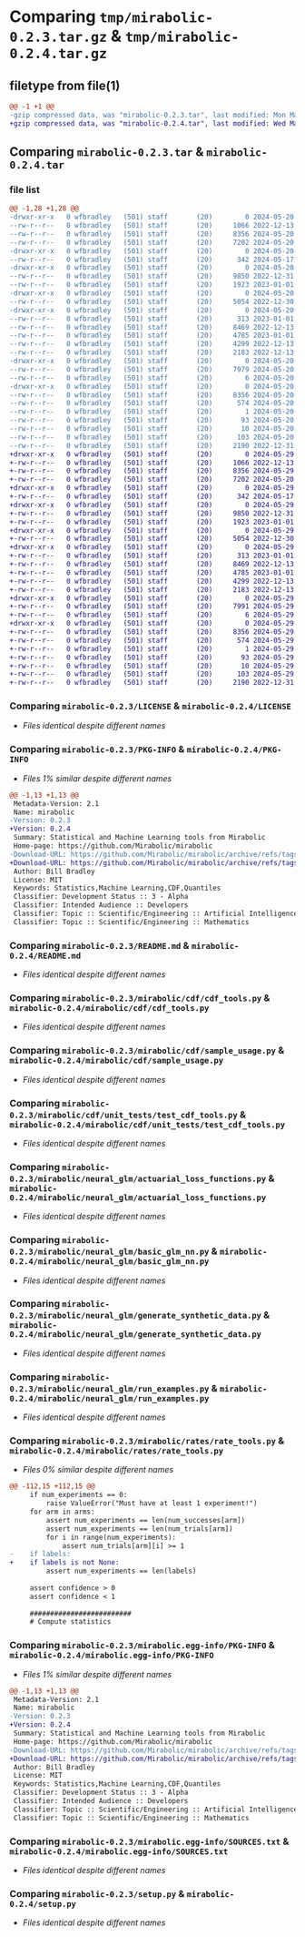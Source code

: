# Comparing `tmp/mirabolic-0.2.3.tar.gz` & `tmp/mirabolic-0.2.4.tar.gz`

## filetype from file(1)

```diff
@@ -1 +1 @@
-gzip compressed data, was "mirabolic-0.2.3.tar", last modified: Mon May 20 15:12:52 2024, max compression
+gzip compressed data, was "mirabolic-0.2.4.tar", last modified: Wed May 29 00:42:41 2024, max compression
```

## Comparing `mirabolic-0.2.3.tar` & `mirabolic-0.2.4.tar`

### file list

```diff
@@ -1,28 +1,28 @@
-drwxr-xr-x   0 wfbradley   (501) staff       (20)        0 2024-05-20 15:12:52.366087 mirabolic-0.2.3/
--rw-r--r--   0 wfbradley   (501) staff       (20)     1066 2022-12-13 21:29:13.000000 mirabolic-0.2.3/LICENSE
--rw-r--r--   0 wfbradley   (501) staff       (20)     8356 2024-05-20 15:12:52.365863 mirabolic-0.2.3/PKG-INFO
--rw-r--r--   0 wfbradley   (501) staff       (20)     7202 2024-05-20 04:06:56.000000 mirabolic-0.2.3/README.md
-drwxr-xr-x   0 wfbradley   (501) staff       (20)        0 2024-05-20 15:12:52.358247 mirabolic-0.2.3/mirabolic/
--rw-r--r--   0 wfbradley   (501) staff       (20)      342 2024-05-17 13:21:46.000000 mirabolic-0.2.3/mirabolic/__init__.py
-drwxr-xr-x   0 wfbradley   (501) staff       (20)        0 2024-05-20 15:12:52.360660 mirabolic-0.2.3/mirabolic/cdf/
--rw-r--r--   0 wfbradley   (501) staff       (20)     9850 2022-12-31 14:49:14.000000 mirabolic-0.2.3/mirabolic/cdf/cdf_tools.py
--rw-r--r--   0 wfbradley   (501) staff       (20)     1923 2023-01-01 19:46:02.000000 mirabolic-0.2.3/mirabolic/cdf/sample_usage.py
-drwxr-xr-x   0 wfbradley   (501) staff       (20)        0 2024-05-20 15:12:52.361006 mirabolic-0.2.3/mirabolic/cdf/unit_tests/
--rw-r--r--   0 wfbradley   (501) staff       (20)     5054 2022-12-30 20:05:39.000000 mirabolic-0.2.3/mirabolic/cdf/unit_tests/test_cdf_tools.py
-drwxr-xr-x   0 wfbradley   (501) staff       (20)        0 2024-05-20 15:12:52.364251 mirabolic-0.2.3/mirabolic/neural_glm/
--rw-r--r--   0 wfbradley   (501) staff       (20)      313 2023-01-01 19:46:02.000000 mirabolic-0.2.3/mirabolic/neural_glm/__init__.py
--rw-r--r--   0 wfbradley   (501) staff       (20)     8469 2022-12-13 21:29:13.000000 mirabolic-0.2.3/mirabolic/neural_glm/actuarial_loss_functions.py
--rw-r--r--   0 wfbradley   (501) staff       (20)     4785 2023-01-01 19:46:02.000000 mirabolic-0.2.3/mirabolic/neural_glm/basic_glm_nn.py
--rw-r--r--   0 wfbradley   (501) staff       (20)     4299 2022-12-13 21:29:13.000000 mirabolic-0.2.3/mirabolic/neural_glm/generate_synthetic_data.py
--rw-r--r--   0 wfbradley   (501) staff       (20)     2183 2022-12-13 21:29:13.000000 mirabolic-0.2.3/mirabolic/neural_glm/run_examples.py
-drwxr-xr-x   0 wfbradley   (501) staff       (20)        0 2024-05-20 15:12:52.364844 mirabolic-0.2.3/mirabolic/rates/
--rw-r--r--   0 wfbradley   (501) staff       (20)     7979 2024-05-20 15:11:11.000000 mirabolic-0.2.3/mirabolic/rates/rate_tools.py
--rw-r--r--   0 wfbradley   (501) staff       (20)        6 2024-05-20 15:11:57.000000 mirabolic-0.2.3/mirabolic/version
-drwxr-xr-x   0 wfbradley   (501) staff       (20)        0 2024-05-20 15:12:52.365316 mirabolic-0.2.3/mirabolic.egg-info/
--rw-r--r--   0 wfbradley   (501) staff       (20)     8356 2024-05-20 15:12:52.000000 mirabolic-0.2.3/mirabolic.egg-info/PKG-INFO
--rw-r--r--   0 wfbradley   (501) staff       (20)      574 2024-05-20 15:12:52.000000 mirabolic-0.2.3/mirabolic.egg-info/SOURCES.txt
--rw-r--r--   0 wfbradley   (501) staff       (20)        1 2024-05-20 15:12:52.000000 mirabolic-0.2.3/mirabolic.egg-info/dependency_links.txt
--rw-r--r--   0 wfbradley   (501) staff       (20)       93 2024-05-20 15:12:52.000000 mirabolic-0.2.3/mirabolic.egg-info/requires.txt
--rw-r--r--   0 wfbradley   (501) staff       (20)       10 2024-05-20 15:12:52.000000 mirabolic-0.2.3/mirabolic.egg-info/top_level.txt
--rw-r--r--   0 wfbradley   (501) staff       (20)      103 2024-05-20 15:12:52.366559 mirabolic-0.2.3/setup.cfg
--rw-r--r--   0 wfbradley   (501) staff       (20)     2190 2022-12-31 16:39:50.000000 mirabolic-0.2.3/setup.py
+drwxr-xr-x   0 wfbradley   (501) staff       (20)        0 2024-05-29 00:42:41.514146 mirabolic-0.2.4/
+-rw-r--r--   0 wfbradley   (501) staff       (20)     1066 2022-12-13 21:29:13.000000 mirabolic-0.2.4/LICENSE
+-rw-r--r--   0 wfbradley   (501) staff       (20)     8356 2024-05-29 00:42:41.513826 mirabolic-0.2.4/PKG-INFO
+-rw-r--r--   0 wfbradley   (501) staff       (20)     7202 2024-05-20 04:06:56.000000 mirabolic-0.2.4/README.md
+drwxr-xr-x   0 wfbradley   (501) staff       (20)        0 2024-05-29 00:42:41.503402 mirabolic-0.2.4/mirabolic/
+-rw-r--r--   0 wfbradley   (501) staff       (20)      342 2024-05-17 13:21:46.000000 mirabolic-0.2.4/mirabolic/__init__.py
+drwxr-xr-x   0 wfbradley   (501) staff       (20)        0 2024-05-29 00:42:41.506689 mirabolic-0.2.4/mirabolic/cdf/
+-rw-r--r--   0 wfbradley   (501) staff       (20)     9850 2022-12-31 14:49:14.000000 mirabolic-0.2.4/mirabolic/cdf/cdf_tools.py
+-rw-r--r--   0 wfbradley   (501) staff       (20)     1923 2023-01-01 19:46:02.000000 mirabolic-0.2.4/mirabolic/cdf/sample_usage.py
+drwxr-xr-x   0 wfbradley   (501) staff       (20)        0 2024-05-29 00:42:41.507496 mirabolic-0.2.4/mirabolic/cdf/unit_tests/
+-rw-r--r--   0 wfbradley   (501) staff       (20)     5054 2022-12-30 20:05:39.000000 mirabolic-0.2.4/mirabolic/cdf/unit_tests/test_cdf_tools.py
+drwxr-xr-x   0 wfbradley   (501) staff       (20)        0 2024-05-29 00:42:41.511601 mirabolic-0.2.4/mirabolic/neural_glm/
+-rw-r--r--   0 wfbradley   (501) staff       (20)      313 2023-01-01 19:46:02.000000 mirabolic-0.2.4/mirabolic/neural_glm/__init__.py
+-rw-r--r--   0 wfbradley   (501) staff       (20)     8469 2022-12-13 21:29:13.000000 mirabolic-0.2.4/mirabolic/neural_glm/actuarial_loss_functions.py
+-rw-r--r--   0 wfbradley   (501) staff       (20)     4785 2023-01-01 19:46:02.000000 mirabolic-0.2.4/mirabolic/neural_glm/basic_glm_nn.py
+-rw-r--r--   0 wfbradley   (501) staff       (20)     4299 2022-12-13 21:29:13.000000 mirabolic-0.2.4/mirabolic/neural_glm/generate_synthetic_data.py
+-rw-r--r--   0 wfbradley   (501) staff       (20)     2183 2022-12-13 21:29:13.000000 mirabolic-0.2.4/mirabolic/neural_glm/run_examples.py
+drwxr-xr-x   0 wfbradley   (501) staff       (20)        0 2024-05-29 00:42:41.512373 mirabolic-0.2.4/mirabolic/rates/
+-rw-r--r--   0 wfbradley   (501) staff       (20)     7991 2024-05-29 00:40:53.000000 mirabolic-0.2.4/mirabolic/rates/rate_tools.py
+-rw-r--r--   0 wfbradley   (501) staff       (20)        6 2024-05-29 00:41:32.000000 mirabolic-0.2.4/mirabolic/version
+drwxr-xr-x   0 wfbradley   (501) staff       (20)        0 2024-05-29 00:42:41.512982 mirabolic-0.2.4/mirabolic.egg-info/
+-rw-r--r--   0 wfbradley   (501) staff       (20)     8356 2024-05-29 00:42:41.000000 mirabolic-0.2.4/mirabolic.egg-info/PKG-INFO
+-rw-r--r--   0 wfbradley   (501) staff       (20)      574 2024-05-29 00:42:41.000000 mirabolic-0.2.4/mirabolic.egg-info/SOURCES.txt
+-rw-r--r--   0 wfbradley   (501) staff       (20)        1 2024-05-29 00:42:41.000000 mirabolic-0.2.4/mirabolic.egg-info/dependency_links.txt
+-rw-r--r--   0 wfbradley   (501) staff       (20)       93 2024-05-29 00:42:41.000000 mirabolic-0.2.4/mirabolic.egg-info/requires.txt
+-rw-r--r--   0 wfbradley   (501) staff       (20)       10 2024-05-29 00:42:41.000000 mirabolic-0.2.4/mirabolic.egg-info/top_level.txt
+-rw-r--r--   0 wfbradley   (501) staff       (20)      103 2024-05-29 00:42:41.514725 mirabolic-0.2.4/setup.cfg
+-rw-r--r--   0 wfbradley   (501) staff       (20)     2190 2022-12-31 16:39:50.000000 mirabolic-0.2.4/setup.py
```

### Comparing `mirabolic-0.2.3/LICENSE` & `mirabolic-0.2.4/LICENSE`

 * *Files identical despite different names*

### Comparing `mirabolic-0.2.3/PKG-INFO` & `mirabolic-0.2.4/PKG-INFO`

 * *Files 1% similar despite different names*

```diff
@@ -1,13 +1,13 @@
 Metadata-Version: 2.1
 Name: mirabolic
-Version: 0.2.3
+Version: 0.2.4
 Summary: Statistical and Machine Learning tools from Mirabolic
 Home-page: https://github.com/Mirabolic/mirabolic
-Download-URL: https://github.com/Mirabolic/mirabolic/archive/refs/tags/v0.2.3.tar.gz
+Download-URL: https://github.com/Mirabolic/mirabolic/archive/refs/tags/v0.2.4.tar.gz
 Author: Bill Bradley
 License: MIT
 Keywords: Statistics,Machine Learning,CDF,Quantiles
 Classifier: Development Status :: 3 - Alpha
 Classifier: Intended Audience :: Developers
 Classifier: Topic :: Scientific/Engineering :: Artificial Intelligence
 Classifier: Topic :: Scientific/Engineering :: Mathematics
```

### Comparing `mirabolic-0.2.3/README.md` & `mirabolic-0.2.4/README.md`

 * *Files identical despite different names*

### Comparing `mirabolic-0.2.3/mirabolic/cdf/cdf_tools.py` & `mirabolic-0.2.4/mirabolic/cdf/cdf_tools.py`

 * *Files identical despite different names*

### Comparing `mirabolic-0.2.3/mirabolic/cdf/sample_usage.py` & `mirabolic-0.2.4/mirabolic/cdf/sample_usage.py`

 * *Files identical despite different names*

### Comparing `mirabolic-0.2.3/mirabolic/cdf/unit_tests/test_cdf_tools.py` & `mirabolic-0.2.4/mirabolic/cdf/unit_tests/test_cdf_tools.py`

 * *Files identical despite different names*

### Comparing `mirabolic-0.2.3/mirabolic/neural_glm/actuarial_loss_functions.py` & `mirabolic-0.2.4/mirabolic/neural_glm/actuarial_loss_functions.py`

 * *Files identical despite different names*

### Comparing `mirabolic-0.2.3/mirabolic/neural_glm/basic_glm_nn.py` & `mirabolic-0.2.4/mirabolic/neural_glm/basic_glm_nn.py`

 * *Files identical despite different names*

### Comparing `mirabolic-0.2.3/mirabolic/neural_glm/generate_synthetic_data.py` & `mirabolic-0.2.4/mirabolic/neural_glm/generate_synthetic_data.py`

 * *Files identical despite different names*

### Comparing `mirabolic-0.2.3/mirabolic/neural_glm/run_examples.py` & `mirabolic-0.2.4/mirabolic/neural_glm/run_examples.py`

 * *Files identical despite different names*

### Comparing `mirabolic-0.2.3/mirabolic/rates/rate_tools.py` & `mirabolic-0.2.4/mirabolic/rates/rate_tools.py`

 * *Files 0% similar despite different names*

```diff
@@ -112,15 +112,15 @@
     if num_experiments == 0:
         raise ValueError("Must have at least 1 experiment!")
     for arm in arms:
         assert num_experiments == len(num_successes[arm])
         assert num_experiments == len(num_trials[arm])
         for i in range(num_experiments):
             assert num_trials[arm][i] >= 1
-    if labels:
+    if labels is not None:
         assert num_experiments == len(labels)
 
     assert confidence > 0
     assert confidence < 1
 
     #########################
     # Compute statistics
```

### Comparing `mirabolic-0.2.3/mirabolic.egg-info/PKG-INFO` & `mirabolic-0.2.4/mirabolic.egg-info/PKG-INFO`

 * *Files 1% similar despite different names*

```diff
@@ -1,13 +1,13 @@
 Metadata-Version: 2.1
 Name: mirabolic
-Version: 0.2.3
+Version: 0.2.4
 Summary: Statistical and Machine Learning tools from Mirabolic
 Home-page: https://github.com/Mirabolic/mirabolic
-Download-URL: https://github.com/Mirabolic/mirabolic/archive/refs/tags/v0.2.3.tar.gz
+Download-URL: https://github.com/Mirabolic/mirabolic/archive/refs/tags/v0.2.4.tar.gz
 Author: Bill Bradley
 License: MIT
 Keywords: Statistics,Machine Learning,CDF,Quantiles
 Classifier: Development Status :: 3 - Alpha
 Classifier: Intended Audience :: Developers
 Classifier: Topic :: Scientific/Engineering :: Artificial Intelligence
 Classifier: Topic :: Scientific/Engineering :: Mathematics
```

### Comparing `mirabolic-0.2.3/mirabolic.egg-info/SOURCES.txt` & `mirabolic-0.2.4/mirabolic.egg-info/SOURCES.txt`

 * *Files identical despite different names*

### Comparing `mirabolic-0.2.3/setup.py` & `mirabolic-0.2.4/setup.py`

 * *Files identical despite different names*

